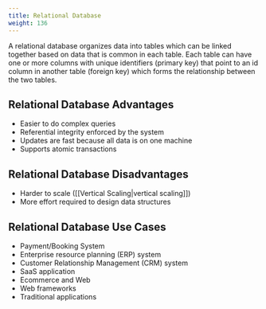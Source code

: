 ```yaml
---
title: Relational Database
weight: 136
---
```


A relational database organizes data into tables which can be linked together based on data that is common in each table. Each table can have one or more columns with unique identifiers (primary key) that point to an id column in another table (foreign key) which forms the relationship between the two tables.

## Relational Database Advantages

- Easier to do complex queries
- Referential integrity enforced by the system
- Updates are fast because all data is on one machine
- Supports atomic transactions

## Relational Database Disadvantages

- Harder to scale ([[Vertical Scaling|vertical scaling]])
- More effort required to design data structures

## Relational Database Use Cases

- Payment/Booking System
- Enterprise resource planning (ERP) system
- Customer Relationship Management (CRM) system
- SaaS application
- Ecommerce and Web
- Web frameworks
- Traditional applications


